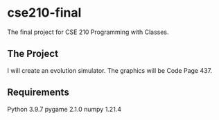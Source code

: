 # cse210-final
The final project for CSE 210 Programming with Classes.

## The Project
I will create an evolution simulator.
The graphics will be Code Page 437.

## Requirements
Python 3.9.7
pygame 2.1.0
numpy 1.21.4